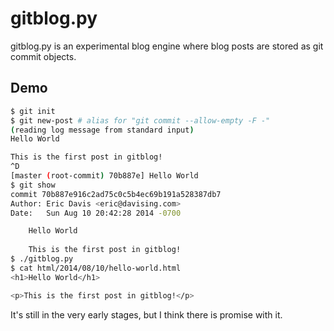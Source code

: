 gitblog.py
==========

gitblog.py is an experimental blog engine where blog posts are stored
as git commit objects.

Demo
----

```bash
$ git init
$ git new-post # alias for "git commit --allow-empty -F -"
(reading log message from standard input)
Hello World

This is the first post in gitblog!
^D
[master (root-commit) 70b887e] Hello World
$ git show
commit 70b887e916c2ad75c0c5b4ec69b191a528387db7
Author: Eric Davis <eric@davising.com>
Date:   Sun Aug 10 20:42:28 2014 -0700

    Hello World
    
    This is the first post in gitblog!
$ ./gitblog.py
$ cat html/2014/08/10/hello-world.html
<h1>Hello World</h1>

<p>This is the first post in gitblog!</p>
```

It's still in the very early stages, but I think there is promise with
it.

